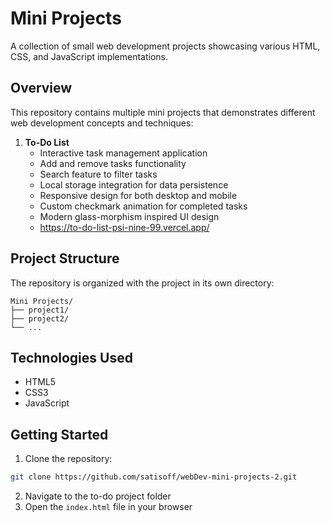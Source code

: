 # Mini Projects

A collection of small web development projects showcasing various HTML, CSS, and JavaScript implementations.

## Overview

This repository contains multiple mini projects that demonstrates different web development concepts and techniques:

1. **To-Do List**
    - Interactive task management application
    - Add and remove tasks functionality
    - Search feature to filter tasks
    - Local storage integration for data persistence
    - Responsive design for both desktop and mobile
    - Custom checkmark animation for completed tasks
    - Modern glass-morphism inspired UI design
    - https://to-do-list-psi-nine-99.vercel.app/

## Project Structure

The repository is organized with the project in its own directory:

```
Mini Projects/
├── project1/
├── project2/
└── ...
```

## Technologies Used

-   HTML5
-   CSS3
-   JavaScript

## Getting Started

1. Clone the repository:

```bash
git clone https://github.com/satisoff/webDev-mini-projects-2.git
```

2. Navigate to the to-do project folder
3. Open the `index.html` file in your browser
